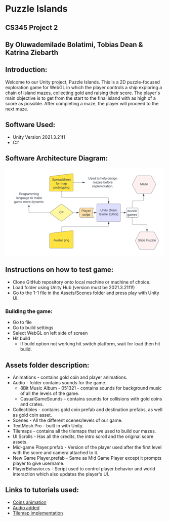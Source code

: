 # Puzzle Islands
## CS345 Project 2
## By Oluwademilade Bolatimi, Tobias Dean & Katrina Ziebarth

## Introduction:

Welcome to our Unity project, Puzzle Islands. This is a 2D puzzle-focused exploration game for WebGL in which the player controls a ship exploring a chain of island mazes, collecting gold and raising their score. The player's main objective is to get from the start to the final island with as high of a score as possible. After completing a maze, the player will proceed to the next maze.

## Software Used:

- Unity Version 2021.3.21f1
- C#

## Software Architecture Diagram:

![alt text](Puzzle_islands_SAD.png)

## Instructions on how to test game:

- Clone GitHub repository onto local machine or machine of choice.
- Load folder using Unity Hub (version must be 2021.3.21f1!)
- Go to the 1-1 file in the Assets/Scenes folder and press play with Unity UI.

### Building the game:

- Go to file
- Go to build settings
- Select WebGL on left side of screen
- Hit build 
    - If build option not working hit switch platform, wait for load then hit build.


## Assets folder description:

- Animations - contains gold coin and player animations.
- Audio - folder contains sounds for the game.
	- 8Bit Music Album - 051321 - contains sounds for background music of all the levels of the game.
    - CasualGameSounds - contains sounds for collisions with gold coins and crates.
- Collectibles - contains gold coin prefab and destination prefabs, as well as gold coin asset.
- Scenes - All the different scenes/levels of our game.
- TextMesh Pro - built in with Unity.
- Tilemaps - contains all the tilemaps that we used to build our mazes.
- UI Scrolls - Has all the credits, the intro scroll and the original score assets.
- Mid-game Player.prefab - Version of the player used after the first level with the score and camera attached to it.
- New Game Player.prefab - Same as Mid Game Player except it prompts player to give username.
- PlayerBehavior.cs - Script used to control player behavior and world interaction which also updates the player's UI.

## Links to tutorials used:

- [Coins animation](https://www.youtube.com/watch?v=DZ-3g31jk90)
- [Audio added](https://www.youtube.com/watch?v=J77CMuAwVDY)
- [Tilemap implementation](https://www.youtube.com/watch?v=DTp5zi8_u1U&t=77s)




